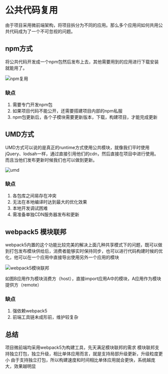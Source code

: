 # 公共代码复用

由于项目采用微前端架构，将项目拆分为不同的应用。那么多个应用间如何共用公共代码成为了一个不可忽视的问题。

## npm方式

将公共代码开发成一个npm包然后发布上去，其他需要用到的应用进行下载安装就能用了。

![npm复用](@assets/micro/npm.png)

### 缺点

1. 需要专门开发npm包
2. 如果项目代码不能公开，还需要搭建项目内部的npm私服
3. npm包更新后，各个子模块需要更新版本，下载，构建项目，才能完成更新

## UMD方式

UMD方式可以说的是真正的runtime方式使用公共模块，就像我们平时使用jQuery、lodsah一样，通过直接引用他们的cdn，然后直接在项目中进行使用。而且当他们发布更新时候我们也可以做到更新。

![umd](@assets/micro/umd.png)

### 缺点

1. 各包库之间易存在冲突
2. 无法在本地编译时达到最大的优化效果
3. 本地开发调试困难
4. 需准备单独CDN服务器发布和更新

## webpack5 模块联邦

webpack5内置的这个功能比较完美的解决上面几种共享模式下的问题，既可以做到打包发布模块供给后，消费者能够实时保持同步，也可以进行代码构建时候的优化，他可以在一个应用中直接导出使用另外一个应用的模块

![webpack5模块联邦](@assets/micro/webpack5-bundler.png)

如图B应用作为模块消费方（host），直接import应用A中的模块，A应用作为模块提供方（remote）

### 缺点

1. 强依赖webpack5
2. 前端工具链未成形前，维护较复杂

## 总结

项目微前端均采用webpack5为构建工具，先天满足模块联邦的需求
模块联邦支持独立打包，独立升级，相比单体应用而言，就是支持局部升级更新，升级粒度更小
由于支持独立打包，所以构建速度和时间相比单体应用就会更快，系统越庞大，效果越明显
